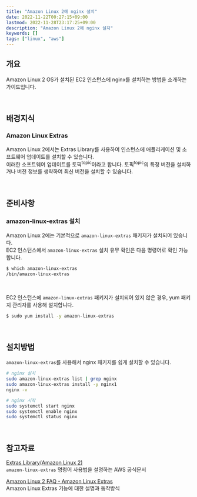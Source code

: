 ```yaml
---
title: "Amazon Linux 2에 nginx 설치"
date: 2022-11-22T00:27:15+09:00
lastmod: 2022-11-28T23:17:25+09:00
description: "Amazon Linux 2에 nginx 설치"
keywords: []
tags: ["linux", "aws"]
---
```


## 개요

Amazon Linux 2 OS가 설치된 EC2 인스턴스에 nginx를 설치하는 방법을 소개하는 가이드입니다.

&nbsp;

## 배경지식

### Amazon Linux Extras

Amazon Linux 2에서는 Extras Library를 사용하여 인스턴스에 애플리케이션 및 소프트웨어 업데이트를 설치할 수 있습니다.  
이러한 소프트웨어 업데이트를 토픽<sup>topic</sup>이라고 합니다. 토픽<sup>topic</sup>의 특정 버전을 설치하거나 버전 정보를 생략하여 최신 버전을 설치할 수 있습니다.

&nbsp;

## 준비사항

### amazon-linux-extras 설치

Amazon Linux 2에는 기본적으로 `amazon-linux-extras` 패키지가 설치되어 있습니다.  
EC2 인스턴스에서 `amazon-linux-extras` 설치 유무 확인은 다음 명령어로 확인 가능합니다.

```bash
$ which amazon-linux-extras
/bin/amazon-linux-extras
```

&nbsp;

EC2 인스턴스에 `amazon-linux-extras` 패키지가 설치되어 있지 않은 경우, yum 패키지 관리자를 사용해 설치합니다.

```bash
$ sudo yum install -y amazon-linux-extras
```

&nbsp;

## 설치방법

`amazon-linux-extras`를 사용해서 nginx 패키지를 쉽게 설치할 수 있습니다.

```bash
# nginx 설치
sudo amazon-linux-extras list | grep nginx
sudo amazon-linux-extras install -y nginx1
nginx -v
```

```bash
# nginx 시작
sudo systemctl start nginx
sudo systemctl enable nginx
sudo systemctl status nginx
```

&nbsp;

## 참고자료

[Extras Library(Amazon Linux 2)](https://docs.aws.amazon.com/ko_kr/AWSEC2/latest/UserGuide/amazon-linux-ami-basics.html#extras-library)  
`amazon-linux-extras` 명령어 사용법을 설명하는 AWS 공식문서

[Amazon Linux 2 FAQ - Amazon Linux Extras](https://aws.amazon.com/ko/amazon-linux-2/faqs/?nc1=h_ls)  
Amazon Linux Extras 기능에 대한 설명과 동작방식
